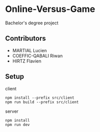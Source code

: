 # Online-Versus-Game

Bachelor's degree project

## Contributors

- MARTIAL Lucien
- COEFFIC-QABALI Riwan
- HIRTZ Flavien

## Setup

client

```
npm install --prefix src/client
npm run build --prefix src/client
```

server

```
npm install
npm run dev
```

